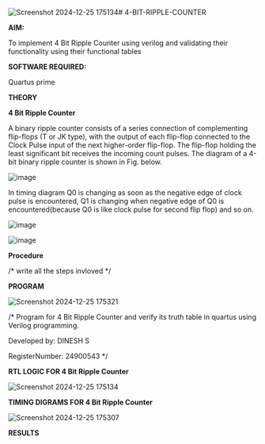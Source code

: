 ![Screenshot 2024-12-25 175134](https://github.com/user-attachments/assets/5655cb2b-6031-4368-92bf-0704201f3d21)# 4-BIT-RIPPLE-COUNTER

**AIM:**

To implement  4 Bit Ripple Counter using verilog and validating their functionality using their functional tables

**SOFTWARE REQUIRED:**

Quartus prime

**THEORY**

**4 Bit Ripple Counter**

A binary ripple counter consists of a series connection of complementing flip-flops (T or JK type), with the output of each flip-flop connected to the Clock Pulse input of the next higher-order flip-flop. The flip-flop holding the least significant bit receives the incoming count pulses. The diagram of a 4-bit binary ripple counter is shown in Fig. below.

![image](https://github.com/naavaneetha/4-BIT-RIPPLE-COUNTER/assets/154305477/cb4b74d4-31ab-4359-95d0-d22e67daba13)

In timing diagram Q0 is changing as soon as the negative edge of clock pulse is encountered, Q1 is changing when negative edge of Q0 is encountered(because Q0 is like clock pulse for second flip flop) and so on.

![image](https://github.com/naavaneetha/4-BIT-RIPPLE-COUNTER/assets/154305477/a573a7d6-014e-4e54-93e6-e2ac9530960b)

![image](https://github.com/naavaneetha/4-BIT-RIPPLE-COUNTER/assets/154305477/85e1958a-2fc1-49bb-9a9f-d58ccbf3663c)

**Procedure**

/* write all the steps invloved */

**PROGRAM**

![Screenshot 2024-12-25 175321](https://github.com/user-attachments/assets/cce4d1cc-427b-41e2-81b8-811745ae1038)


/* Program for 4 Bit Ripple Counter and verify its truth table in quartus using Verilog programming.

 Developed by: DINESH S
 
 RegisterNumber:  24900543
*/

**RTL LOGIC FOR 4 Bit Ripple Counter**

![Screenshot 2024-12-25 175134](https://github.com/user-attachments/assets/a6e10f6c-dda0-4be3-84e3-e9965368ea85)


**TIMING DIGRAMS FOR 4 Bit Ripple Counter**

![Screenshot 2024-12-25 175307](https://github.com/user-attachments/assets/df44a532-6a49-485d-98c2-6629fe03854e)


**RESULTS**
